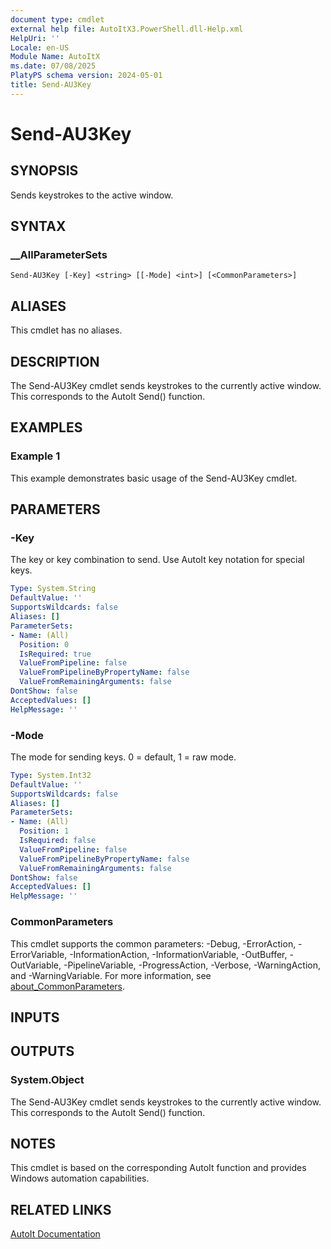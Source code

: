 ```yaml
---
document type: cmdlet
external help file: AutoItX3.PowerShell.dll-Help.xml
HelpUri: ''
Locale: en-US
Module Name: AutoItX
ms.date: 07/08/2025
PlatyPS schema version: 2024-05-01
title: Send-AU3Key
---
```


# Send-AU3Key

## SYNOPSIS

Sends keystrokes to the active window.

## SYNTAX

### __AllParameterSets

```
Send-AU3Key [-Key] <string> [[-Mode] <int>] [<CommonParameters>]
```

## ALIASES

This cmdlet has no aliases.

## DESCRIPTION

The Send-AU3Key cmdlet sends keystrokes to the currently active window. This corresponds to the AutoIt Send() function.

## EXAMPLES

### Example 1

This example demonstrates basic usage of the Send-AU3Key cmdlet.

## PARAMETERS

### -Key

The key or key combination to send. Use AutoIt key notation for special keys.

```yaml
Type: System.String
DefaultValue: ''
SupportsWildcards: false
Aliases: []
ParameterSets:
- Name: (All)
  Position: 0
  IsRequired: true
  ValueFromPipeline: false
  ValueFromPipelineByPropertyName: false
  ValueFromRemainingArguments: false
DontShow: false
AcceptedValues: []
HelpMessage: ''
```

### -Mode

The mode for sending keys. 0 = default, 1 = raw mode.

```yaml
Type: System.Int32
DefaultValue: ''
SupportsWildcards: false
Aliases: []
ParameterSets:
- Name: (All)
  Position: 1
  IsRequired: false
  ValueFromPipeline: false
  ValueFromPipelineByPropertyName: false
  ValueFromRemainingArguments: false
DontShow: false
AcceptedValues: []
HelpMessage: ''
```

### CommonParameters

This cmdlet supports the common parameters: -Debug, -ErrorAction, -ErrorVariable,
-InformationAction, -InformationVariable, -OutBuffer, -OutVariable, -PipelineVariable,
-ProgressAction, -Verbose, -WarningAction, and -WarningVariable. For more information, see
[about_CommonParameters](https://go.microsoft.com/fwlink/?LinkID=113216).

## INPUTS

## OUTPUTS

### System.Object

The Send-AU3Key cmdlet sends keystrokes to the currently active window. This corresponds to the AutoIt Send() function.

## NOTES

This cmdlet is based on the corresponding AutoIt function and provides Windows automation capabilities.

## RELATED LINKS

[AutoIt Documentation](https://www.autoitscript.com/autoit3/docs/)













